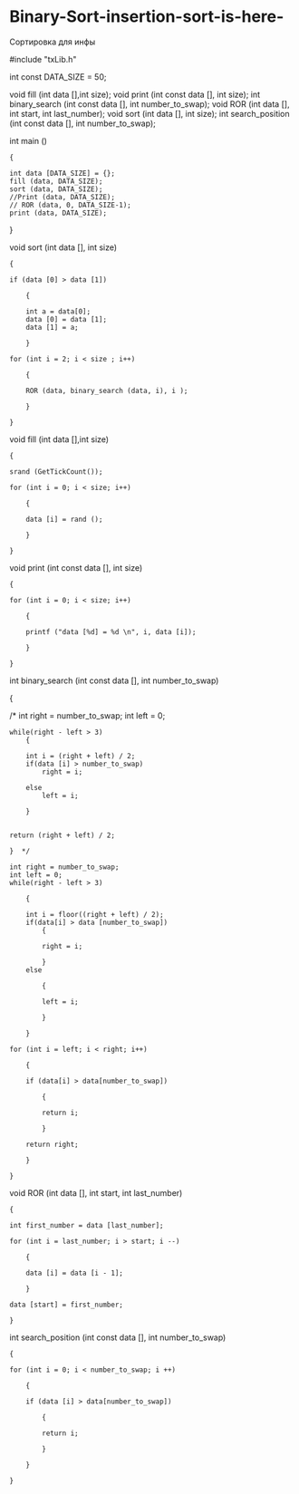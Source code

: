 # Binary-Sort-insertion-sort-is-here-
Сортировка для инфы

#include "txLib.h"

int const DATA_SIZE = 50;


void fill  (int data [],int size);
void print (int const data [], int size);
int binary_search (int const data [], int number_to_swap);
void ROR (int data [], int start, int last_number);
void sort (int data [], int size);
int search_position (int const data [], int number_to_swap);



int main ()

    {

    int data [DATA_SIZE] = {};
    fill (data, DATA_SIZE);
    sort (data, DATA_SIZE);
    //Print (data, DATA_SIZE);
    // ROR (data, 0, DATA_SIZE-1);
    print (data, DATA_SIZE);
   
   }



void sort (int data [], int size)

    {

    if (data [0] > data [1])
      
        {

        int a = data[0];
        data [0] = data [1];
        data [1] = a;

        }

    for (int i = 2; i < size ; i++)

        {

        ROR (data, binary_search (data, i), i );

        }

    }


void fill (int data [],int size)

    {

    srand (GetTickCount());

    for (int i = 0; i < size; i++)

        {

        data [i] = rand ();

        }

    }

void print (int const data [], int size)

    {

    for (int i = 0; i < size; i++)

        {

        printf ("data [%d] = %d \n", i, data [i]);

        }

    }

int binary_search (int const data [], int number_to_swap)

  {

  /*    int right = number_to_swap;
    int left = 0;

    while(right - left > 3)
        {

        int i = (right + left) / 2;
        if(data [i] > number_to_swap)
            right = i;

        else
            left = i;

        }


    return (right + left) / 2;

    }  */

    int right = number_to_swap;
    int left = 0;
    while(right - left > 3)

        {

        int i = floor((right + left) / 2);
        if(data[i] > data [number_to_swap])
            {

            right = i;

            }
        else

            {

            left = i;

            }

        }

    for (int i = left; i < right; i++)

        {

        if (data[i] > data[number_to_swap])

            {

            return i;

            }

        return right;

        }

    }


void ROR (int data [], int start, int last_number)

    {

    int first_number = data [last_number];

    for (int i = last_number; i > start; i --)

        {

        data [i] = data [i - 1];

        }

    data [start] = first_number;

    }

int search_position (int const data [], int number_to_swap)

    {

    for (int i = 0; i < number_to_swap; i ++)

        {

        if (data [i] > data[number_to_swap])

            {

            return i;

            }

        }

    }



